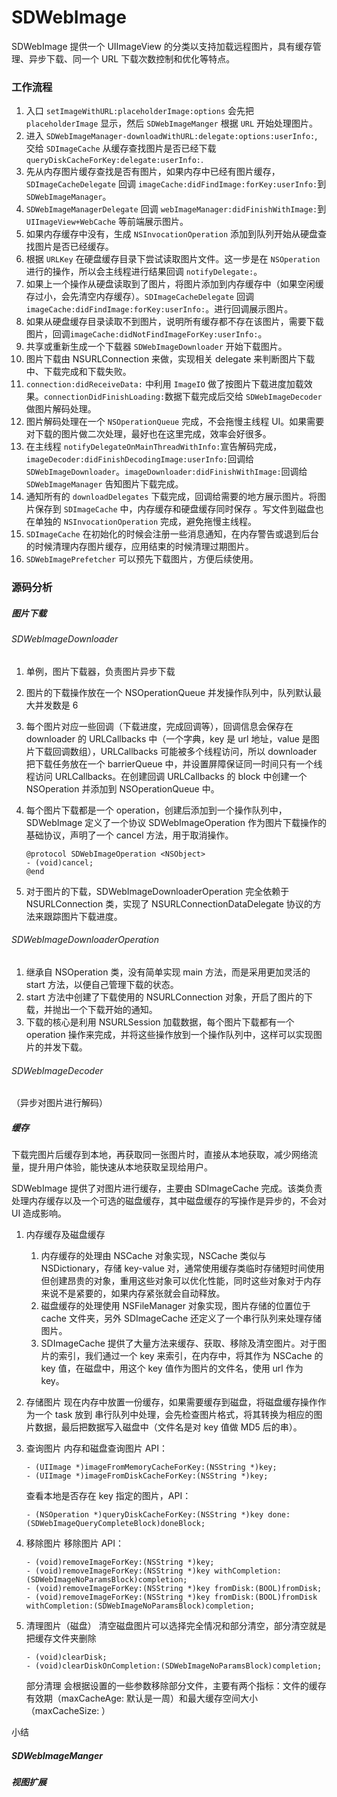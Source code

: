 # SDWebImage

SDWebImage 提供一个 UIImageView 的分类以支持加载远程图片，具有缓存管理、异步下载、同一个 URL 下载次数控制和优化等特点。

### 工作流程

1. 入口 `setImageWithURL:placeholderImage:options` 会先把 `placeholderImage` 显示，然后 `SDWebImageManger` 根据 `URL` 开始处理图片。
2. 进入 `SDWebImageManager-downloadWithURL:delegate:options:userInfo:`, 交给 `SDImageCache` 从缓存查找图片是否已经下载 `queryDiskCacheForKey:delegate:userInfo:`.
3. 先从内存图片缓存查找是否有图片，如果内存中已经有图片缓存，`SDImageCacheDelegate` 回调 `imageCache:didFindImage:forKey:userInfo:`到 `SDWebImageManager`。
4. `SDWebImageManagerDelegate` 回调 `webImageManager:didFinishWithImage:`到 `UIImageView+WebCache` 等前端展示图片。
5. 如果内存缓存中没有，生成 `NSInvocationOperation` 添加到队列开始从硬盘查找图片是否已经缓存。
6. 根据 `URLKey` 在硬盘缓存目录下尝试读取图片文件。这一步是在 `NSOperation` 进行的操作，所以会主线程进行结果回调 `notifyDelegate:`。
7. 如果上一个操作从硬盘读取到了图片，将图片添加到内存缓存中（如果空闲缓存过小，会先清空内存缓存）。`SDImageCacheDelegate` 回调 `imageCache:didFindImage:forKey:userInfo:`。进行回调展示图片。
8. 如果从硬盘缓存目录读取不到图片，说明所有缓存都不存在该图片，需要下载图片，回调`imageCache:didNotFindImageForKey:userInfo:`。
9. 共享或重新生成一个下载器 `SDWebImageDownloader` 开始下载图片。
10. 图片下载由 NSURLConnection 来做，实现相关 delegate 来判断图片下载中、下载完成和下载失败。
11. `connection:didReceiveData:` 中利用 `ImageIO` 做了按图片下载进度加载效果。`connectionDidFinishLoading:`数据下载完成后交给 `SDWebImageDecoder` 做图片解码处理。
12. 图片解码处理在一个 `NSOperationQueue` 完成，不会拖慢主线程 UI。如果需要对下载的图片做二次处理，最好也在这里完成，效率会好很多。
13. 在主线程 `notifyDelegateOnMainThreadWithInfo:`宣告解码完成，`imageDecoder:didFinishDecodingImage:userInfo:`回调给 `SDWebImageDownloader`。`imageDownloader:didFinishWithImage:`回调给 `SDWebImageManager` 告知图片下载完成。
14. 通知所有的 `downloadDelegates` 下载完成，回调给需要的地方展示图片。将图片保存到 `SDImageCache` 中，内存缓存和硬盘缓存同时保存 。写文件到磁盘也在单独的 `NSInvocationOperation` 完成，避免拖慢主线程。
15. `SDImageCache` 在初始化的时候会注册一些消息通知，在内存警告或退到后台的时候清理内存图片缓存，应用结束的时候清理过期图片。
16. `SDWebImagePrefetcher` 可以预先下载图片，方便后续使用。

### 源码分析

##### 图片下载

###### SDWebImageDownloader

1. 单例，图片下载器，负责图片异步下载
2. 图片的下载操作放在一个 NSOperationQueue 并发操作队列中，队列默认最大并发数是 6
3. 每个图片对应一些回调（下载进度，完成回调等），回调信息会保存在 downloader 的 URLCallbacks 中（一个字典，key 是 url 地址，value 是图片下载回调数组），URLCallbacks 可能被多个线程访问，所以 downloader 把下载任务放在一个 barrierQueue 中，并设置屏障保证同一时间只有一个线程访问 URLCallbacks。在创建回调 URLCallbacks 的 block 中创建一个 NSOperation 并添加到 NSOperationQueue 中。
4. 每个图片下载都是一个 operation，创建后添加到一个操作队列中，SDWebImage 定义了一个协议 SDWebImageOperation 作为图片下载操作的基础协议，声明了一个 cancel 方法，用于取消操作。
   ```
   @protocol SDWebImageOperation <NSObject>
   - (void)cancel;
   @end
   ```

5. 对于图片的下载，SDWebImageDownloaderOperation 完全依赖于 NSURLConnection 类，实现了 NSURLConnectionDataDelegate 协议的方法来跟踪图片下载进度。

###### SDWebImageDownloaderOperation

1. 继承自 NSOperation 类，没有简单实现 main 方法，而是采用更加灵活的 start 方法，以便自己管理下载的状态。
2. start 方法中创建了下载使用的 NSURLConnection 对象，开启了图片的下载，并抛出一个下载开始的通知。
3. 下载的核心是利用 NSURLSession 加载数据，每个图片下载都有一个 operation 操作来完成，并将这些操作放到一个操作队列中，这样可以实现图片的并发下载。

###### SDWebImageDecoder

（异步对图片进行解码）

##### 缓存

下载完图片后缓存到本地，再获取同一张图片时，直接从本地获取，减少网络流量，提升用户体验，能快速从本地获取呈现给用户。

SDWebImage 提供了对图片进行缓存，主要由 SDImageCache 完成。该类负责处理内存缓存以及一个可选的磁盘缓存，其中磁盘缓存的写操作是异步的，不会对 UI 造成影响。

1. 内存缓存及磁盘缓存
   1. 内存缓存的处理由 NSCache 对象实现，NSCache 类似与 NSDictionary，存储 key-value 对，通常使用缓存类临时存储短时间使用但创建昂贵的对象，重用这些对象可以优化性能，同时这些对象对于内存来说不是紧要的，如果内存紧张就会自动释放。
   2. 磁盘缓存的处理使用 NSFileManager 对象实现，图片存储的位置位于 cache 文件夹，另外 SDImageCache 还定义了一个串行队列来处理存储图片。
   3. SDImageCache 提供了大量方法来缓存、获取、移除及清空图片。对于图片的索引，我们通过一个 key 来索引，在内存中，将其作为 NSCache 的 key 值，在磁盘中，用这个 key 值作为图片的文件名，使用 url 作为 key。
2. 存储图片
   现在内存中放置一份缓存，如果需要缓存到磁盘，将磁盘缓存操作作为一个 task 放到 串行队列中处理，会先检查图片格式，将其转换为相应的图片数据，最后把数据写入磁盘中（文件名是对 key 值做 MD5 后的串）。
3. 查询图片
   内存和磁盘查询图片 API：
   ```
   - (UIImage *)imageFromMemoryCacheForKey:(NSString *)key;
   - (UIImage *)imageFromDiskCacheForKey:(NSString *)key;
   ```

   查看本地是否存在 key 指定的图片，API：

   ```
   - (NSOperation *)queryDiskCacheForKey:(NSString *)key done:(SDWebImageQueryCompleteBlock)doneBlock;
   ```

4. 移除图片
   移除图片 API：
   ```
   - (void)removeImageForKey:(NSString *)key;
   - (void)removeImageForKey:(NSString *)key withCompletion:(SDWebImageNoParamsBlock)completion;
   - (void)removeImageForKey:(NSString *)key fromDisk:(BOOL)fromDisk;
   - (void)removeImageForKey:(NSString *)key fromDisk:(BOOL)fromDisk withCompletion:(SDWebImageNoParamsBlock)completion; 
   ```
5. 清理图片（磁盘）
   清空磁盘图片可以选择完全情况和部分清空，部分清空就是把缓存文件夹删除
   ```
   - (void)clearDisk;
   - (void)clearDiskOnCompletion:(SDWebImageNoParamsBlock)completion;
   ```

   部分清理 会根据设置的一些参数移除部分文件，主要有两个指标：文件的缓存有效期（maxCacheAge: 默认是一周）和最大缓存空间大小（maxCacheSize: ）

小结

##### SDWebImageManger

##### 视图扩展



